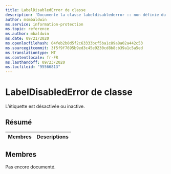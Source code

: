 ```yaml
---
title: LabelDisabledError de classe
description: 'Documente la classe labeldisablederror :: non définie du kit de développement logiciel (SDK) Microsoft Information Protection (MIP).'
author: msmbaldwin
ms.service: information-protection
ms.topic: reference
ms.author: mbaldwin
ms.date: 09/21/2020
ms.openlocfilehash: 04feb2b0d5f2c63333bcf5ba1c89a8a02a442c53
ms.sourcegitcommit: 3f5f9f7695b9ed3c45e9230cd8b8cb39a1c5a5ed
ms.translationtype: MT
ms.contentlocale: fr-FR
ms.lasthandoff: 09/23/2020
ms.locfileid: "95566813"
---
```

# <a name="class-labeldisablederror"></a>LabelDisabledError de classe 
L’étiquette est désactivée ou inactive.
  
## <a name="summary"></a>Résumé
 Membres                        | Descriptions                                
--------------------------------|---------------------------------------------
  
## <a name="members"></a>Membres
Pas encore documenté.
